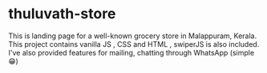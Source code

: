 # thuluvath-store
This is landing page for a well-known grocery store in Malappuram, Kerala. This project contains vanilla JS , CSS and HTML , swiperJS is also included. I've also provided  features for mailing, chatting through WhatsApp (simple😁)
